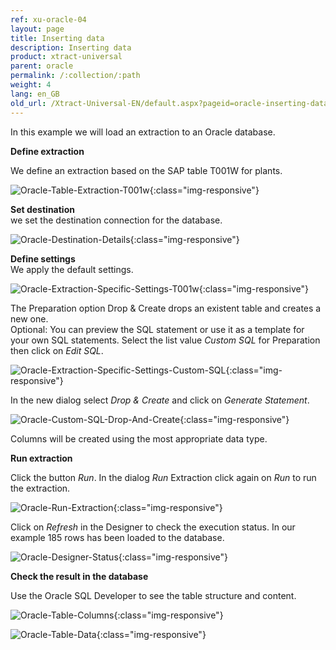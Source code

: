 ```yaml
---
ref: xu-oracle-04
layout: page
title: Inserting data
description: Inserting data
product: xtract-universal
parent: oracle
permalink: /:collection/:path
weight: 4
lang: en_GB
old_url: /Xtract-Universal-EN/default.aspx?pageid=oracle-inserting-data
---
```


In this example we will load an extraction to an Oracle database.

**Define extraction** 

We define an extraction based on the SAP table T001W for plants.

![Oracle-Table-Extraction-T001w](/img/content/Oracle-Table-Extraction-T001w.png){:class="img-responsive"}

**Set destination** <br>
we set the destination connection for the database.  

![Oracle-Destination-Details](/img/content/Oracle-Destination-Details.png){:class="img-responsive"}

**Define settings** <br>
We apply the default settings.

![Oracle-Extraction-Specific-Settings-T001w](/img/content/Oracle-Extraction-Specific-Settings-T001w.png){:class="img-responsive"}

The Preparation option Drop & Create drops an existent table and creates a new one. <br> 
Optional: You can preview the SQL statement or use it as a template for your own SQL statements. Select the list value *Custom SQL* for Preparation then click on *Edit SQL*.

![Oracle-Extraction-Specific-Settings-Custom-SQL](/img/content/Oracle-Extraction-Specific-Settings-Custom-SQL.png){:class="img-responsive"}

In the new dialog select *Drop & Create* and click on *Generate Statement*. 

![Oracle-Custom-SQL-Drop-And-Create](/img/content/Oracle-Custom-SQL-Drop-And-Create.png){:class="img-responsive"}

Columns will be created using the most appropriate data type. 

**Run extraction** 

Click the button *Run*. In the dialog *Run* Extraction click again on *Run* to run the extraction. 

![Oracle-Run-Extraction](/img/content/Oracle-Run-Extraction.png){:class="img-responsive"}

Click on *Refresh* in the Designer to check the execution status. In our example 185 rows has been loaded to the database.  

![Oracle-Designer-Status](/img/content/Oracle-Designer-Status.png){:class="img-responsive"}

**Check the result in the database** 

Use the Oracle SQL Developer to see the table structure and content. 

![Oracle-Table-Columns](/img/content/Oracle-Table-Columns.png){:class="img-responsive"}

![Oracle-Table-Data](/img/content/Oracle-Table-Data.png){:class="img-responsive"}
